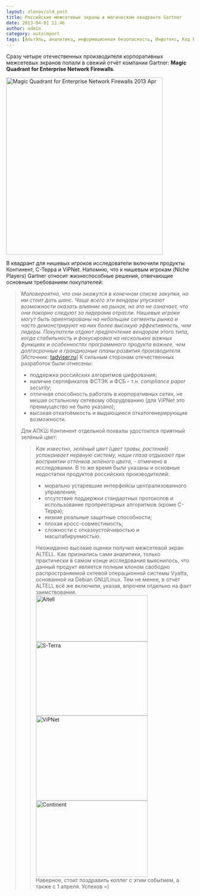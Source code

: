 ```yaml
---
layout: zlonov/old_post
title: Российские межсетевые экраны в магическом квадранте Gartner
date: 2013-04-01 11:46
author: admin
category: autoimport
tags: [АльтЭль, аналитика, информационная безопасность, Инфотекс, Код Безопасности, межсетевой экран, юмор]
---
```

<div dir="ltr">

Сразу четыре отечественных производителя корпоративных межсетевых экранов попали в свежий отчёт компании Gartner: <b>Magic Quadrant for Enterprise Network Firewalls</b>.

<img class="size-full wp-image-2311 aligncenter" alt="Magic Quadrant for Enterprise Network Firewalls 2013 Apr" src="/assets/uploads/2013/04/Magic-Quadrant-for-Enterprise-Network-Firewalls-2013-Apr.jpg" width="420" height="476" />

В квадрант для нишевых игроков исследователи включили продукты Континент, С-Терра и ViPNet. Напомню, что к нишевым игрокам (Niche Players) Gartner относит жизнеспособные решения, отвечающие основным требованиям покупателей:
<blockquote><i>Маловероятно, что они окажутся в конечном списке закупки, но им стоит дать шанс. Чаще всего эти вендоры упускают возможности оказать влияние на рынок, но это не означает, что они покорно следуют за лидерами отрасли. Нишевые игроки могут быть ориентированы на небольшие сегменты рынка и часто демонстрируют на них более высокую эффективность, чем лидеры. Покупатели отдают предпочтение вендорам этого типа, когда стабильность и фокусировка на нескольких важных функциях и особенностях программного продукта важнее, чем долгосрочные и грандиозные планы развития производителя.</i> [<span>Источник: <a href="http://www.tadviser.ru/index.php/%D0%A1%D1%82%D0%B0%D1%82%D1%8C%D1%8F:%D0%9A%D0%B2%D0%B0%D0%B4%D1%80%D0%B0%D1%82_Gartner#.D0.9D.D0.B8.D1.88.D0.B5.D0.B2.D1.8B.D0.B5_.D0.B8.D0.B3.D1.80.D0.BE.D0.BA.D0.B8">tadviser.ru</a></span>]
К сильным сторонам отечественных разработок были отнесены:
<ul>
	<li>поддержка российских алгоритмов шифрования;</li>
	<li>наличие сертификатов ФСТЭК и ФСБ - т.н. <i>compliance paper security</i>;</li>
	<li>отличная способность работать в корпоративных сетях, не мешая остальному сетевому оборудованию (для ViPNet это преимущество не было указано);</li>
	<li>высокая откатоёмкость и выдающиеся откатогенерирующие возможности.</li>
</ul>
Для АПКШ Континент отдельной похвалы удостоился приятный зелёный цвет:
<blockquote><i>Как известно, зелёный цвет (цвет травы, растений) успокаивает нервную систему, наши глаза отдыхают при восприятии оттенков зелёного цвета,</i> - отмечено в исследовании.
В то же время были указаны и основные недостатки продуктов российских производителей:
<ul>
	<li>морально устаревшие интерфейсы централизованного управления;</li>
	<li>отсутствие поддержки стандартных протоколов и использование проприетарных алгоритмов (кроме С-Терра);</li>
	<li>низкие реальные защитные способности;</li>
	<li>плохая кросс-совместимость;</li>
	<li>сложности с отказоустойчивостью и масштабируемостью.</li>
</ul>
Неожиданно высокие оценки получил межсетевой экран ALTELL. Как признались сами аналитики, только практически в самом конце исследования выяснилось, что данный продукт является полным клоном свободно распространяемой сетевой операционной системы Vyatta,  основанной на Debian GNU/Linux. Тем не менее, в отчёт ALTELL всё же включили, указав, впрочем отдельно на факт заимствования.
<div><a href="/assets/uploads/2013/04/S-Terra.jpg"><img class="alignnone size-medium wp-image-2306" alt="Altell" src="/assets/uploads/2013/04/Altell-300x124.jpg" width="300" height="124" /><img class="alignnone size-medium wp-image-2307" alt="S-Terra" src="/assets/uploads/2013/04/S-Terra-300x199.jpg" width="300" height="199" /></a></div>
<div><a href="/assets/uploads/2013/04/Continent.jpg"><img class="alignnone size-medium wp-image-2308" alt="ViPNet" src="/assets/uploads/2013/04/ViPNet-300x228.png" width="300" height="228" /><img class="alignnone size-medium wp-image-2309" alt="Continent" src="/assets/uploads/2013/04/Continent-300x205.jpg" width="300" height="205" /></a></div>
<div></div>
<div>Наверное, стоит поздравить коллег с этим событием, а также с 1 апреля. Успехов =)</div>
</div>
